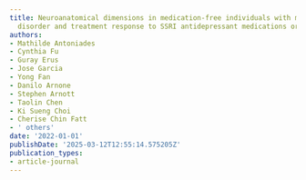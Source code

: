 ```yaml
---
title: Neuroanatomical dimensions in medication-free individuals with major depressive
  disorder and treatment response to SSRI antidepressant medications or placebo
authors:
- Mathilde Antoniades
- Cynthia Fu
- Guray Erus
- Jose Garcia
- Yong Fan
- Danilo Arnone
- Stephen Arnott
- Taolin Chen
- Ki Sueng Choi
- Cherise Chin Fatt
- ' others'
date: '2022-01-01'
publishDate: '2025-03-12T12:55:14.575205Z'
publication_types:
- article-journal
---
```

